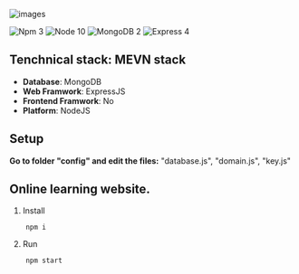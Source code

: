 

![images](https://cdn-images-1.medium.com/max/2600/1*VesPJpSE3b0xPhg326BqOg.png)

![Npm 3](https://img.shields.io/badge/Npm-6.4.x-brightgreen.svg?logo=npm)
![Node 10](https://img.shields.io/badge/NodeJS-10.14.x-brightgreen.svg?logo=node.js)
![MongoDB 2](https://img.shields.io/badge/MongoDB-3.x-brightgreen.svg?logo=mongodb)
![Express 4](https://img.shields.io/badge/ExpressJS-4.16.x-brightgreen.svg)

## Tenchnical stack: MEVN stack
- **Database**: MongoDB
- **Web Framwork**: ExpressJS
- **Frontend Framwork**: No
- **Platform**: NodeJS

## Setup
**Go to folder "config" and edit the files:** "database.js", "domain.js", "key.js"

## Online learning website.

1. Install 
```
    npm i
```
  
2. Run
```
    npm start
```
